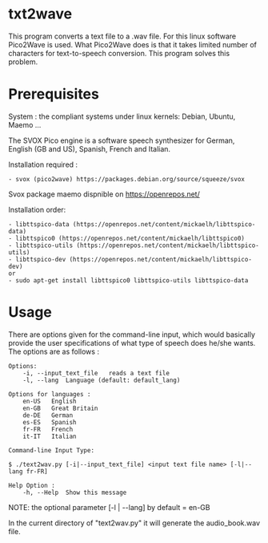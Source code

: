 txt2wave
=========

This program converts a text file to a .wav file. For this linux software Pico2Wave is used. What Pico2Wave does is that it takes limited number of characters for text-to-speech conversion. This program solves this problem.

Prerequisites
==============

System : the compliant systems under linux kernels: Debian, Ubuntu, Maemo ...

The SVOX Pico engine is a software speech synthesizer for German, English (GB and US), Spanish, French and Italian.

Installation required :

    - svox (pico2wave) https://packages.debian.org/source/squeeze/svox

Svox package maemo dispnible on https://openrepos.net/

Installation order:

    - libttspico-data (https://openrepos.net/content/mickaelh/libttspico-data)
    - libttspico0 (https://openrepos.net/content/mickaelh/libttspico0)
    - libttspico-utils (https://openrepos.net/content/mickaelh/libttspico-utils)
    - libttspico-dev (https://openrepos.net/content/mickaelh/libttspico-dev)
    or
    - sudo apt-get install libttspico0 libttspico-utils libttspico-data

Usage
=======

There are options given for the command-line input, which would basically provide the user specifications of what type of speech does he/she wants. The options are as follows :

    Options:
        -i, --input_text_file   reads a text file
        -l, --lang  Language (default: default_lang)

    Options for languages :
        en-US   English
        en-GB   Great Britain
        de-DE   German
        es-ES   Spanish
        fr-FR   French
        it-IT   Italian

    Command-line Input Type:

    $ ./text2wav.py [-i|--input_text_file] <input text file name> [-l|--lang fr-FR]

    Help Option :
        -h, --Help  Show this message

NOTE:
the optional parameter [-l | --lang] by default = en-GB

In the current directory of "text2wav.py" it will generate the audio_book.wav file.
